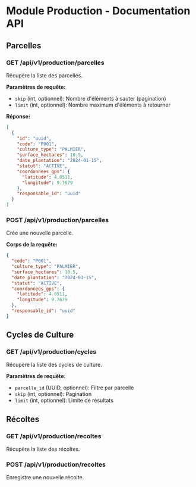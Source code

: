 # Module Production - Documentation API

## Parcelles

### GET /api/v1/production/parcelles
Récupère la liste des parcelles.

**Paramètres de requête:**
- `skip` (int, optionnel): Nombre d'éléments à sauter (pagination)
- `limit` (int, optionnel): Nombre maximum d'éléments à retourner

**Réponse:**
```json
[
  {
    "id": "uuid",
    "code": "P001",
    "culture_type": "PALMIER",
    "surface_hectares": 10.5,
    "date_plantation": "2024-01-15",
    "statut": "ACTIVE",
    "coordonnees_gps": {
      "latitude": 4.0511,
      "longitude": 9.7679
    },
    "responsable_id": "uuid"
  }
]
```

### POST /api/v1/production/parcelles
Crée une nouvelle parcelle.

**Corps de la requête:**
```json
{
  "code": "P001",
  "culture_type": "PALMIER",
  "surface_hectares": 10.5,
  "date_plantation": "2024-01-15",
  "statut": "ACTIVE",
  "coordonnees_gps": {
    "latitude": 4.0511,
    "longitude": 9.7679
  },
  "responsable_id": "uuid"
}
```

## Cycles de Culture

### GET /api/v1/production/cycles
Récupère la liste des cycles de culture.

**Paramètres de requête:**
- `parcelle_id` (UUID, optionnel): Filtre par parcelle
- `skip` (int, optionnel): Pagination
- `limit` (int, optionnel): Limite de résultats

## Récoltes

### GET /api/v1/production/recoltes
Récupère la liste des récoltes.

### POST /api/v1/production/recoltes
Enregistre une nouvelle récolte.